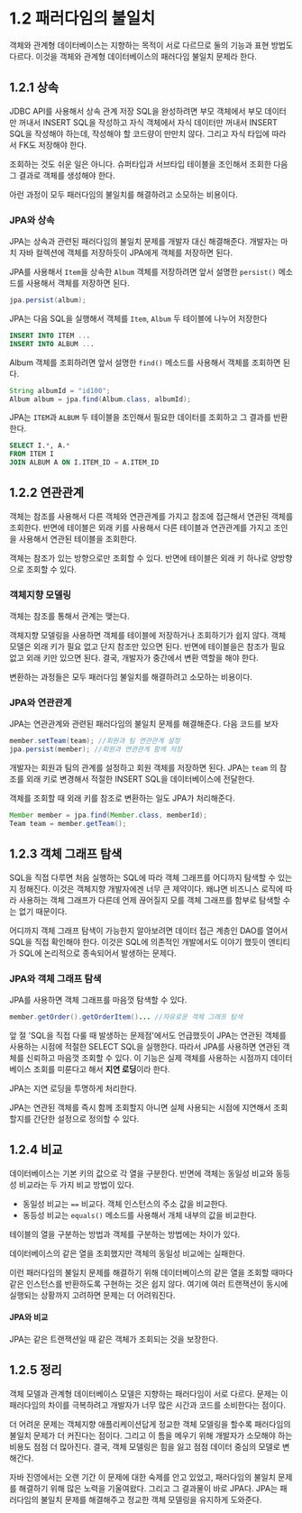 # 1.2 패러다임의 불일치

객체와 관계형 데이터베이스는 지향하는 목적이 서로 다르므로 둘의 기능과 표현 방법도 다르다. 이것을 객체와 관계형 데이터베이스의 패러다임 불일치 문제라 한다. 

## 1.2.1 상속

JDBC API를 사용해서 상속 관계 저장 SQL을 완성하려면 부모 객체에서 부모 데이터만 꺼내서 INSERT SQL을 작성하고 자식 객체에서 자식 데이터만 꺼내서 INSERT SQL을 작성해야 하는데, 작성해야 할 코드량이 만만치 않다. 그리고 자식 타입에 따라서 FK도 저장해야 한다.

조회하는 것도 쉬운 일은 아니다. 슈퍼타입과 서브타입 테이블을 조인해서 조회한 다음 그 결과로 객체를 생성해야 한다.

아런 과정이 모두 패러다임의 불일치를 해결하려고 소모하는 비용이다.

### JPA와 상속

JPA는 상속과 관련된 패러다임의 불일치 문제를 개발자 대신 해결해준다. 개발자는 마치 자바 컬렉션에 객체를 저장하듯이 JPA에게 객체를 저장하면 된다.

JPA를 사용해서 `Item`을 상속한 `Album` 객체를 저장하려면 앞서 설명한 `persist()` 메소드를 사용해서 객체를 저장하면 된다.

```java
jpa.persist(album);
```

JPA는 다음 SQL을 실행해서 객체를 `Item`, `Album` 두 테이블에 나누어 저장한다

```sql
INSERT INTO ITEM ...
INSERT INTO ALBUM ...
```

Album 객체를 조회하려면 앞서 설명한 `find()` 메소드를 사용해서 객체를 조회하면 된다.

```java
String albumId = "id100";
Album album = jpa.find(Album.class, albumId);
```

JPA는 `ITEM`과 `ALBUM` 두 테이블을 조인해서 필요한 데이터를 조회하고 그 결과를 반환한다.

```sql
SELECT I.*, A.*
FROM ITEM I
JOIN ALBUM A ON I.ITEM_ID = A.ITEM_ID
```

## 1.2.2 연관관계

객체는 참조를 사용해서 다른 객체와 연관관계를 가지고 참조에 접근해서 연관된 객체를 조회한다. 반면에 테이블은 외래 키를 사용해서 다른 테이블과 연관관계를 가지고 조인을 사용해서 연관된 테이블을 조회한다.

객체는 참조가 있는 방향으로만 조회할 수 있다. 반면에 테이블은 외래 키 하나로 양방향으로 조회할 수 있다.

### 객체지향 모델링

객체는 참조를 통해서 관계는 맺는다.

객체지향 모델링을 사용하면 객체를 테이블에 저장하거나 조회하기가 쉽지 않다. 객체 모델은 외래 키가 필요 없고 단지 참조만 있으면 된다. 반면에 테이블을은 참조가 필요 없고 외래 키만 있으면 된다. 결국, 개발자가 중간에서 변환 역할을 해야 한다.

변환하는 과정들은 모두 패러다임 불일치를 해결하려고 소모하는 비용이다.

### JPA와 연관관계

JPA는 연관관계와 관련된 패러다임의 불일치 문제를 해결해준다. 다음 코드를 보자

```java
member.setTeam(team); //회원과 팀 연관관계 설정
jpa.persist(member); //회원과 연관관계 함께 저장
```

개발자는 회원과 팀의 관계를 설정하고 회원 객체를 저장하면 된다. JPA는 `team` 의 참조를 외래 키로 변경해서 적절한 INSERT SQL을 데이터베이스에 전달한다.

객체를 조회할 때 외래 키를 참조로 변환하는 일도 JPA가 처리해준다.

```java
Member member = jpa.find(Member.class, memberId);
Team team = member.getTeam();
```

## 1.2.3 객체 그래프 탐색

SQL을 직접 다루면 처음 실행하는 SQL에 따라 객체 그래프를 어디까지 탐색할 수 있는지 정해진다. 이것은 객체지향 개발자에겐 너무 큰 제약이다. 왜냐면 비즈니스 로직에 따라 사용하는 객체 그래프가 다른데 언제 끊어질지 모를 객체 그래프를 함부로 탐색할 수는 없기 때문이다.

어디까지 객체 그래프 탐색이 가능한지 알아보려면 데이터 접근 계층인 DAO를 열어서 SQL을 직접 확인해야 한다. 이것은 SQL에 의존적인 개발에서도 이야기 했듯이 엔티티가 SQL에 논리적으로 종속되어서 발생하는 문제다.

### JPA와 객체 그래프 탐색

JPA를 사용하면 객체 그래프를 마음껏 탐색할 수 있다.

```java
member.getOrder().getOrderItem()... //자유로운 객체 그래프 탐색
```

앞 절 'SQL을 직접 다룰 때 발생하는 문제점'에서도 언급했듯이 JPA는 연관된 객체를 사용하는 시점에 적절한 SELECT SQL을 실행한다. 따라서 JPA를 사용하면 연관된 객체를 신뢰하고 마음껏 조회할 수 있다. 이 기능은 실제 객체를 사용하는 시점까지 데이터베이스 조회를 미룬다고 해서 **지연 로딩**이라 한다.

JPA는 지연 로딩을 투명하게 처리한다.

JPA는 연관된 객체를 즉시 함께 조회할지 아니면 실제 사용되는 시점에 지연해서 조회할지를 간단한 설정으로 정의할 수 있다.

## 1.2.4 비교

데이터베이스는 기본 키의 값으로 각 열을 구분한다. 반면에 객체는 동일성 비교와 동등성 비교라는 두 가지 비교 방법이 있다.

- 동일성 비교는 `==` 비교다. 객체 인스턴스의 주소 값을 비교한다.
- 동등성 비교는 `equals()` 메소드를 사용해서 개체 내부의 값을 비교한다.

테이블의 열을 구분하는 방법과 객체를 구분하는 방법에는 차이가 있다.

데이터베이스의 같은 열을 조회했지만 객체의 동일성 비교에는 실패한다. 

이런 패러다임의 불일치 문제를 해결하기 위해 데이터베이스의 같은 열을 조회할 때마다 같은 인스턴스를 반환하도록 구현하는 것은 쉽지 않다. 여기에 여러 트랜잭션이 동시에 실행되는 상황까지 고려하면 문제는 더 어려워진다.

#### JPA와 비교

JPA는 같은 트랜잭션일 때 같은 객체가 조회되는 것을 보장한다.

## 1.2.5 정리

객체 모델과 관계형 데이터베이스 모델은 지향하는 패러다임이 서로 다르다. 문제는 이 패러다임의 차이를 극복하려고 개발자가 너무 많은 시간과 코드를 소비한다는 점이다.

더 어려운 문제는 객체지향 애플리케이션답게 정교한 객체 모델링을 할수록 패러다임의 불일치 문제가 더 커진다는 점이다. 그리고 이 틈을 메우기 위해 개발자가 소모해야 하는 비용도 점점 더 많아진다. 결국, 객체 모델링은 힘을 잃고 점점 데이터 중심의 모델로 변해간다.

자바 진영에서는 오랜 기간 이 문제에 대한 숙제를 안고 있었고, 패러다임의 불일치 문제를 해결하기 위해 많은 노력을 기울여왔다. 그리고 그 결과물이 바로 JPA다. JPA는 패러다임의 불일치 문제를 해결해주고 정교한 객체 모델링을 유지하게 도와준다.